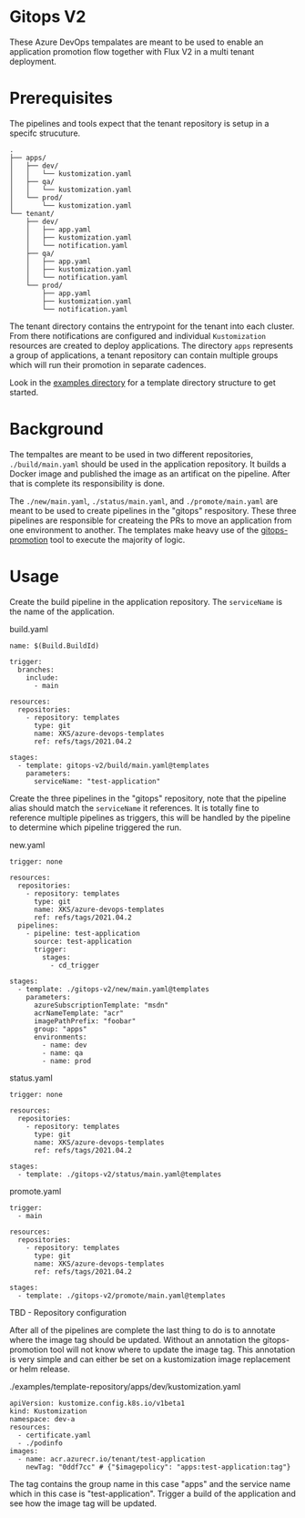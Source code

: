 # Gitops V2

These Azure DevOps tempalates are meant to be used to enable an application promotion flow together with Flux V2 in a multi tenant deployment.

# Prerequisites

The pipelines and tools expect that the tenant repository is setup in a specifc strucuture.

```
.
├── apps/
│   ├── dev/
│   │   └── kustomization.yaml
│   ├── qa/
│   │   └── kustomization.yaml
│   └── prod/
│       └── kustomization.yaml
└── tenant/
    ├── dev/
    │   ├── app.yaml
    │   ├── kustomization.yaml
    │   └── notification.yaml
    ├── qa/
    │   ├── app.yaml
    │   ├── kustomization.yaml
    │   └── notification.yaml
    └── prod/
        ├── app.yaml
        ├── kustomization.yaml
        └── notification.yaml
```

The tenant directory contains the entrypoint for the tenant into each cluster. From there notifications are configured and
individual `Kustomization` resources are created to deploy applications. The directory `apps` represents a group of applications,
a tenant repository can contain multiple groups which will run their promotion in separate cadences.

Look in the [examples directory](./examples/template-repository) for a template directory structure to get started.

# Background

The tempaltes are meant to be used in two different repositories, `./build/main.yaml` should be used in the application
repository. It builds a Docker image and published the image as an artificat on the pipeline. After that is complete
its responsibility is done.

The `./new/main.yaml`, `./status/main.yaml`, and `./promote/main.yaml` are meant to be used to create pipelines in
the "gitops" respository. These three pipelines are responsible for createing the PRs to move an application from
one environment to another. The templates make heavy use of the [gitops-promotion](https://github.com/XenitAB/gitops-promotion)
tool to execute the majority of logic.

# Usage

Create the build pipeline in the application repository. The `serviceName` is the name of the application.

build.yaml
```
name: $(Build.BuildId)

trigger:
  branches:
    include:
      - main

resources:
  repositories:
    - repository: templates
      type: git
      name: XKS/azure-devops-templates
      ref: refs/tags/2021.04.2

stages:
  - template: gitops-v2/build/main.yaml@templates
    parameters:
      serviceName: "test-application"
```

Create the three pipelines in the "gitops" repository, note that the pipeline alias should match the `serviceName` it references.
It is totally fine to reference multiple pipelines as triggers, this will be handled by the pipeline to determine which pipeline
triggered the run.

new.yaml
```
trigger: none

resources:
  repositories:
    - repository: templates
      type: git
      name: XKS/azure-devops-templates
      ref: refs/tags/2021.04.2
  pipelines:
    - pipeline: test-application
      source: test-application
      trigger:
        stages:
          - cd_trigger

stages:
  - template: ./gitops-v2/new/main.yaml@templates
    parameters:
      azureSubscriptionTemplate: "msdn"
      acrNameTemplate: "acr"
      imagePathPrefix: "foobar"
      group: "apps"
      environments:
        - name: dev
        - name: qa
        - name: prod
```

status.yaml
```
trigger: none

resources:
  repositories:
    - repository: templates
      type: git
      name: XKS/azure-devops-templates
      ref: refs/tags/2021.04.2

stages:
  - template: ./gitops-v2/status/main.yaml@templates
```

promote.yaml
```
trigger:
  - main

resources:
  repositories:
    - repository: templates
      type: git
      name: XKS/azure-devops-templates
      ref: refs/tags/2021.04.2

stages:
  - template: ./gitops-v2/promote/main.yaml@templates
```

TBD - Repository configuration

After all of the pipelines are complete the last thing to do is to annotate where the image tag should be updated.
Without an annotation the gitops-promotion tool will not know where to update the image tag. This annotation is very
simple and can either be set on a kustomization image replacement or helm release.

./examples/template-repository/apps/dev/kustomization.yaml
```
apiVersion: kustomize.config.k8s.io/v1beta1
kind: Kustomization
namespace: dev-a
resources:
  - certificate.yaml
  - ./podinfo
images:
  - name: acr.azurecr.io/tenant/test-application
    newTag: "0ddf7cc" # {"$imagepolicy": "apps:test-application:tag"}
```

The tag contains the group name in this case "apps" and the service name which in this case is "test-application".
Trigger a build of the application and see how the image tag will be updated.
